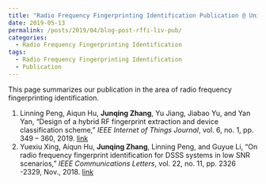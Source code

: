 ```yaml
---
title: "Radio Frequency Fingerprinting Identification Publication @ University of Liverpool"
date: 2019-05-13
permalink: /posts/2019/04/blog-post-rffi-liv-pub/
categories:
  - Radio Frequency Fingerprinting Identification
tags:
  - Radio Frequency Fingerprinting Identification
  - Publication
---
```

This page summarizes our publication in the area of radio frequency fingerprinting identification.

1. Linning Peng, Aiqun Hu, **Junqing Zhang**, Yu Jiang, Jiabao Yu, and Yan Yan, “Design of a hybrid RF fingerprint extraction and device classification scheme,” _IEEE Internet of Things Journal_, vol. 6, no. 1, pp. 349 – 360, 2019. [link](https://ieeexplore.ieee.org/document/8360937/)
1. Yuexiu Xing, Aiqun Hu, **Junqing Zhang**, Linning Peng, and Guyue Li, “On radio frequency fingerprint identification for DSSS systems in low SNR scenarios,”  _IEEE Communications Letters_, vol. 22, no. 11, pp. 2326 -2329, Nov., 2018. [link](https://ieeexplore.ieee.org/abstract/document/8469002)